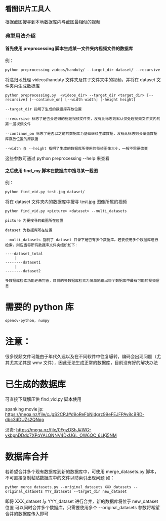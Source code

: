 ## 看图识片工具人

根据截图搜寻到本地数据库内与截图最相似的视频



### 典型用法介绍

#### 首先使用 preprocessing 脚本生成某一文件夹内视频文件的数据库
例：
    
    python preprocessing videos/handuty/ --target_dir dataset/ --recursive
将递归地处理 videos/handuty 文件夹及其子文件夹中的视频，并将在 dataset 文件夹内生成数据库


    python preprocessing.py  <videos_dir> --target_dir <target_dir> [--recursive] [--continue_on] [--width width] [-height height]

    --target_dir 指明了生成的数据库存放位置

    --recursive 标志了是否会递归的处理视频文件夹，没有此标志则默认仅处理视频文件夹内的第一层视频文件

    --continue_on 标志了是否以之前的数据库为基础继续生成数据，没有此标志则会覆盖数据库存放位置的原数据

    --width 与 --height 指明了生成的数据库所使用的每帧图像大小，一般不需要改变

这些参数可通过 python preprocessing --help 来查看

#### 之后使用 find_my 脚本在数据库中搜寻某一截图

例：
    
    python find_vid.py test.jpg dataset/ 

将在 dataset 文件夹内的数据库中搜寻 test.jpg 图像所属的视频

    python find_vid.py <picture> <dataset> --multi_datasets

    picture 为要搜寻的截图所在位置

    dataset 为数据库所在位置

    --multi_datasets 指明了 dataset 目录下是否有多个数据库。若要使用多个数据库进行检索，则应当将所有数据库文件夹组织如下：

    ----dataset_total
        |
    --------dataset1
        |
    --------dataset2
    
    多数据库检索功能还未完善，目前的多数据库检索为简单地输出每个数据库中最有可能的视频信息
    
# 需要的 python 库
    opencv-python, numpy

# 注意：
很多视频文件可能由于年代久远以及在不同软件中往复辗转，编码会出现问题（尤其尤其尤其是 wmv 文件），因此无法生成正常的数据库，目前没有好的解决办法

# 已生成的数据库
可直接下载解压供 find_vid.py 脚本使用

spanking movie jp: https://mega.nz/file/cJgS2CRJ#d9oReFbNjdgrz99eFEJFPAv8cBRD-dbc3dDUZs2QNqo
    

汉责: https://mega.nz/file/0FgzDShJ#WG-vkbpnDDdc7XPqYALQNNV4DxUGL_OW6QC_6LKj5NM


# 数据库合并
若希望合并多个现有数据库到新的数据库中，可使用 merge_datasets.py 脚本，不可直接复制粘贴数据库中的文件以防索引出现问题
如：
    
    python merge_datasets.py --original_datasets XXX_datasets --original_datasets YYY_datasets --target_dir new_dataset

即将 XXX_dataset 与 YYY_dataset 进行合并，新的数据库将位于 new_dataset 位置
可以同时合并多个数据库，只需要使用多个 --original_datasets 参数将希望合并的数据库传入即可